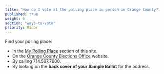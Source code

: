 ```yaml
---
title: "How do I vote at the polling place in person in Orange County?"
published: true
weight: 6
section: "ways-to-vote"
priority: Minor
---
```


Find your polling place:  
- In the [My Polling Place](#section-my-polling-place) section of this site.  
- On the [Orange County Elections Office](https://www.ocvote.com/voting/polling-place-and-sample-ballot-finder/find-your-polling-place/) website.  
- By calling 714.567.7600.  
- By looking on the **back cover of your Sample Ballot** for the address.  
